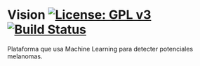 # Vision [![License: GPL v3](https://img.shields.io/badge/License-GPLv3-blue.svg)](https://www.gnu.org/licenses/gpl-3.0) [![Build Status](https://travis-ci.com/username/projectname.svg?branch=master)](https://travis-ci.com/username/projectname)
Plataforma que usa Machine Learning para detecter potenciales melanomas.

